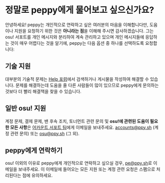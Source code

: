 # 정말로 peppy에게 물어보고 싶으신가요?

안녕하세요! peppy는 개인적으로 연락하고 싶은 여러분의 마음을 이해합니다만, 도움이나 지원을 요청하기 위한 것은 **아니라는 점**을 이해해 주시면 감사하겠습니다. 그는 osu! 서포트를 개인 메시지와 분리하여 계속 관리하고 있으며 개인 메시지들에 응답하는 것이 매우 어렵다는 것을 알기에, peppy는 다음 옵션 중 하나를 선택하도록 요청합니다:

## 기술 지원

대부분의 기술적 문제는 [Help 포럼](https://osu.ppy.sh/community/forums/5)에서 검색하거나 게시물을 작성하여 해결할 수 있습니다. 문제를 해결하는데 도움을 줄 다른 사람들이 많이 있으므로 peppy에게 문의하는 것보다 더 빨리 해결책을 찾을 수 있습니다.

## 일반 osu! 지원

계정 문제, 결제 문제, 밴 후속 조치, 토너먼트 관련 문의 및 **osu!에 관련된 도움이 필요한 모든 사항**은 [어카운트 서포트 팀](/wiki/People/Account_support_team)에게 이메일을 보내주세요. [accounts@ppy.sh](mailto:accounts@ppy.sh) (계정 관련 문의) 또는 [osu@ppy.sh](mailto:osu@ppy.sh) (그 외).

## peppy에게 연락하기

osu! 이외의 이유로 peppy에게 개인적으로 연락하고 싶으실 겅우, [pe@ppy.sh](mailto:pe@ppy.sh)로 이메일을 보내주세요. 이 이메일에 들어오는 모든 지원 또는 계정 관련 요청은 스팸으로 처리된다는 점에 유의하세요.
